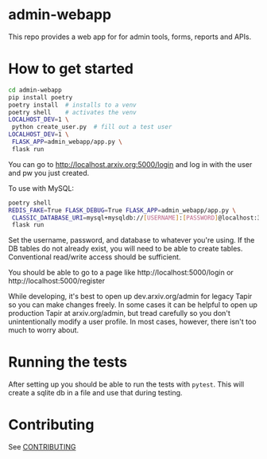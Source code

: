 # admin-webapp

This repo provides a web app for for admin tools, forms, reports and APIs.

# How to get started
```bash
cd admin-webapp
pip install poetry
poetry install  # installs to a venv
poetry shell    # activates the venv
LOCALHOST_DEV=1 \
 python create_user.py  # fill out a test user
LOCALHOST_DEV=1 \
 FLASK_APP=admin_webapp/app.py \
 flask run
```
You can go to http://localhost.arxiv.org:5000/login and log in with the user and pw you just created.

To use with MySQL:

```bash
poetry shell
REDIS_FAKE=True FLASK_DEBUG=True FLASK_APP=admin_webapp/app.py \
 CLASSIC_DATABASE_URI=mysql+mysqldb://[USERNAME]:[PASSWORD]@localhost:3306/[DATABASE] \
 flask run
```
Set the username, password, and database to whatever you're using. If
the DB tables do not already exist, you will need to be able to
create tables. Conventional read/write access should be sufficient.

You should be able to go to a page like  http://localhost:5000/login  or  http://localhost:5000/register

While developing, it's best to open up dev.arxiv.org/admin for legacy Tapir so you can make changes freely. In some cases it can be helpful to open up production Tapir at arxiv.org/admin, but tread carefully so you don't unintentionally modify a user profile. In most cases, however, there isn't too much to worry about.

# Running the tests

After setting up you should be able to run the tests with
`pytest`. This will create a sqlite db in a file and use that during
testing.

# Contributing
See [CONTRIBUTING](./CONTRIBUTING.md)
